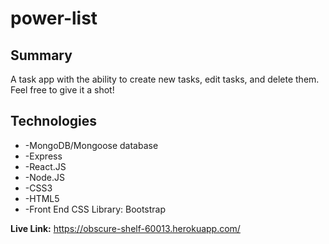 # power-list

## Summary
A task app with the ability to create new tasks, edit tasks, and delete them. Feel free to give it a shot!

## Technologies 
* -MongoDB/Mongoose database
* -Express
* -React.JS
* -Node.JS
* -CSS3
* -HTML5
* -Front End CSS Library: Bootstrap

**Live Link:** https://obscure-shelf-60013.herokuapp.com/